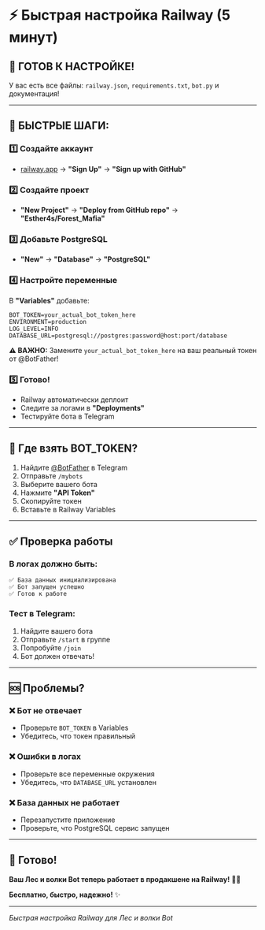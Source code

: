 # ⚡ Быстрая настройка Railway (5 минут)

## 🎯 **ГОТОВ К НАСТРОЙКЕ!**

У вас есть все файлы: `railway.json`, `requirements.txt`, `bot.py` и документация!

---

## 🚀 **БЫСТРЫЕ ШАГИ:**

### 1️⃣ **Создайте аккаунт**
- [railway.app](https://railway.app) → **"Sign Up"** → **"Sign up with GitHub"**

### 2️⃣ **Создайте проект**
- **"New Project"** → **"Deploy from GitHub repo"** → **"Esther4s/Forest_Mafia"**

### 3️⃣ **Добавьте PostgreSQL**
- **"New"** → **"Database"** → **"PostgreSQL"**

### 4️⃣ **Настройте переменные**
В **"Variables"** добавьте:
```
BOT_TOKEN=your_actual_bot_token_here
ENVIRONMENT=production
LOG_LEVEL=INFO
DATABASE_URL=postgresql://postgres:password@host:port/database
```

**⚠️ ВАЖНО:** Замените `your_actual_bot_token_here` на ваш реальный токен от @BotFather!

### 5️⃣ **Готово!**
- Railway автоматически деплоит
- Следите за логами в **"Deployments"**
- Тестируйте бота в Telegram

---

## 🔧 **Где взять BOT_TOKEN?**

1. Найдите [@BotFather](https://t.me/BotFather) в Telegram
2. Отправьте `/mybots`
3. Выберите вашего бота
4. Нажмите **"API Token"**
5. Скопируйте токен
6. Вставьте в Railway Variables

---

## ✅ **Проверка работы**

### В логах должно быть:
```
✅ База данных инициализирована
✅ Бот запущен успешно
✅ Готов к работе
```

### Тест в Telegram:
1. Найдите вашего бота
2. Отправьте `/start` в группе
3. Попробуйте `/join`
4. Бот должен отвечать!

---

## 🆘 **Проблемы?**

### ❌ Бот не отвечает
- Проверьте `BOT_TOKEN` в Variables
- Убедитесь, что токен правильный

### ❌ Ошибки в логах
- Проверьте все переменные окружения
- Убедитесь, что `DATABASE_URL` установлен

### ❌ База данных не работает
- Перезапустите приложение
- Проверьте, что PostgreSQL сервис запущен

---

## 🎉 **Готово!**

**Ваш Лес и волки Bot теперь работает в продакшене на Railway!** 🚂🌲

**Бесплатно, быстро, надежно!** ✨

---
*Быстрая настройка Railway для Лес и волки Bot*
